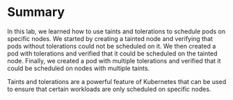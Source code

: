 # Summary

In this lab, we learned how to use taints and tolerations to schedule pods on specific nodes. We started by creating a tainted node and verifying that pods without tolerations could not be scheduled on it. We then created a pod with tolerations and verified that it could be scheduled on the tainted node. Finally, we created a pod with multiple tolerations and verified that it could be scheduled on nodes with multiple taints.

Taints and tolerations are a powerful feature of Kubernetes that can be used to ensure that certain workloads are only scheduled on specific nodes.
